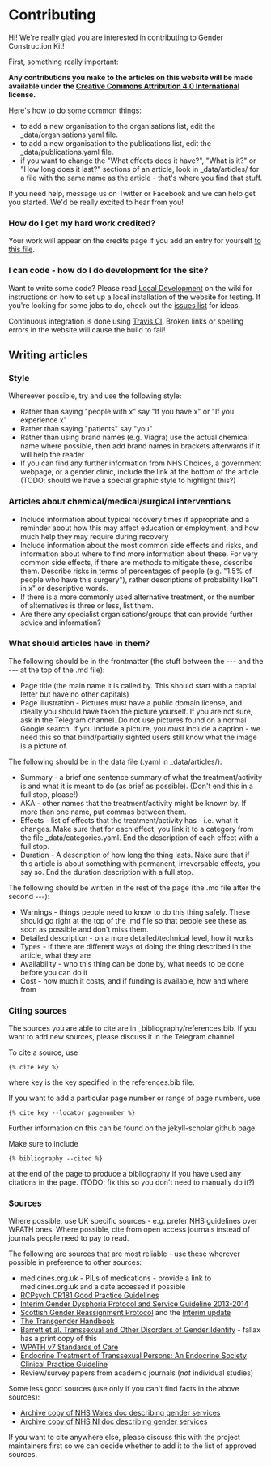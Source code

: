 # Contributing

Hi! We're really glad you are interested in contributing to Gender Construction Kit!

First, something really important:

**Any contributions you make to the articles on this website will be made available under the [Creative Commons Attribution 4.0 International](https://creativecommons.org/licenses/by/4.0/) license.**

Here's how to do some common things:

- to add a new organisation to the organisations list, edit the _data/organisations.yaml file.
- to add a new organisation to the publications list, edit the _data/publications.yaml file.
- if you want to change the "What effects does it have?", "What is it?" or "How long does it last?" sections of an article, look in _data/articles/ for a file with the same name as the article - that's where you find that stuff.

If you need help, message us on Twitter or Facebook and we can help get you started. We'd be really excited to hear from you!

### How do I get my hard work credited?

Your work will appear on the credits page if you add an entry for yourself [to this file](https://github.com/genderkit/genderkit/blob/master/_data/credits.yaml).

### I can code - how do I do development for the site?

Want to write some code? Please read [Local Development](https://github.com/genderkit/genderkit/wiki/Local-development) on the wiki for instructions on how to set up a local installation of the website for testing. If you're looking for some jobs to do, check out the [issues list](https://github.com/genderkit/genderkit/issues) for ideas.

Continuous integration is done using [Travis CI](https://travis-ci.org/genderkit/genderkit). Broken links or spelling errors in the website will cause the build to fail!

## Writing articles

### Style

Whereever possible, try and use the following style:

- Rather than saying "people with x" say "If you have x" or "If you experience x"
- Rather than saying "patients" say "you"
- Rather than using brand names (e.g. Viagra) use the actual chemical name where possible, then add brand names in brackets afterwards if it will help the reader
- If you can find any further information from NHS Choices, a government webpage, or a gender clinic, include the link at the bottom of the article. (TODO: should we have a special graphic style to highlight this?)

### Articles about chemical/medical/surgical interventions

- Include information about typical recovery times if appropriate and a reminder about how this may affect education or employment, and how much help they may require during recovery
- Include information about the most common side effects and risks, and information about where to find more information about these. For very common side effects, if there are methods to mitigate these, describe them. Describe risks in terms of percentages of people (e.g. "1.5% of people who have this surgery"), rather descriptions of probability like"1 in x" or descriptive words.
- If there is a more commonly used alternative treatment, or the number of alternatives is three or less, list them. 
- Are there any specialist organisations/groups that can provide further advice and information?

### What should articles have in them?

The following should be in the frontmatter (the stuff between the --- and the --- at the top of the .md file):

- Page title (the main name it is called by. This should start with a captial letter but have no other capitals)
- Page illustration - Pictures must have a public domain license, and ideally you should have taken the picture yourself. If you are not sure, ask in the Telegram channel. Do not use pictures found on a normal Google search. If you include a picture, you *must* include a caption - we need this so that blind/partially sighted users still know what the image is a picture of. 

The following should be in the data file (.yaml in _data/articles/):

- Summary - a brief one sentence summary of what the treatment/activity is and what it is meant to do (as brief as possible). (Don't end this in a full stop, please!)
- AKA - other names that the treatment/activity might be known by. If more than one name, put commas between them.
- Effects - list of effects that the treatment/activity has - i.e. what it changes. Make sure that for each effect, you link it to a category from the file _data/categories.yaml. End the description of each effect with a full stop.
- Duration - A description of how long the thing lasts. Nake sure that if this article is about something with permanent, irreversable effects, you say so. End the duration description with a full stop.

The following should be written in the rest of the page (the .md file after the second ---):

- Warnings - things people need to know to do this thing safely. These should go right at the top of the .md file so that people see these as soon as possible and don't miss them.
- Detailed description - on a more detailed/technical level, how it works
- Types - if there are different ways of doing the thing described in the article, what they are
- Availability - who this thing can be done by, what needs to be done before you can do it
- Cost - how much it costs, and if funding is available, how and where from

### Citing sources

The sources you are able to cite are in _bibliography/references.bib. If you want to add new sources, please discuss it in the Telegram channel.

To cite a source, use 
```
{% cite key %}
```
where key is the key specified in the references.bib file.

If you want to add a particular page number or range of page numbers, use
```
{% cite key --locator pagenumber %}
```
Further information on this can be found on the jekyll-scholar github page.

Make sure to include
```
{% bibliography --cited %}
```
at the end of the page to produce a bibliography if you have used any citations in the page. (TODO: fix this so you don't need to manually do it?)

### Sources

Where possible, use UK specific sources - e.g. prefer NHS guidelines over WPATH ones. Where possible, cite from open access journals instead of journals people need to pay to read.

The following are sources that are most reliable - use these wherever possible in preference to other sources:

- medicines.org.uk - PILs of medications - provide a link to medicines.org.uk and a date accessed if possible
- [RCPsych CR181 Good Practice Guidelines](http://www.rcpsych.ac.uk/files/pdfversion/CR181_Nov15.pdf)
- [Interim Gender Dysphoria Protocol and Service Guideline 2013-2014](https://www.england.nhs.uk/wp-content/uploads/2013/10/int-gend-proto.pdf)
- [Scottish Gender Reassignment Protocol](http://www.sehd.scot.nhs.uk/mels/CEL2012_26.pdf) and the [Interim update](http://www.ngicns.scot.nhs.uk/wp-content/uploads/2015/07/Gender-Reassignment-Interim-Guidance-2.pdf)
- [The Transgender Handbook](https://books.google.co.uk/books?id=ty3fAQAACAAJ)
- [Barrett et al. Transsexual and Other Disorders of Gender Identity](https://books.google.co.uk/books/about/Transsexual_and_Other_Disorders_of_Gende.html?id=I-8qZlGIpnQC) - fallax has a print copy of this
- [WPATH v7 Standards of Care](https://s3.amazonaws.com/amo_hub_content/Association140/files/Standards%20of%20Care%20V7%20-%202011%20WPATH%20(2)(1).pdf)
- [Endocrine Treatment of Transsexual Persons: An Endocrine Society Clinical Practice Guideline](https://academic.oup.com/jcem/article-lookup/doi/10.1210/jc.2009-0345)
- Review/survey papers from academic journals (*not* individual studies)

Some less good sources (use only if you can't find facts in the above sources):

- [Archive copy of NHS Wales doc describing gender services](https://uktrans.info/attachments/article/69/Specialies%20Services%20Policy%20Gender%20Services%20CP21%20Approved%20120925.pdf)
- [Archive copy of NHS NI doc describing gender services](https://uktrans.info/attachments/article/149/sfmhw_-_gender_dysphoria.pdf)

If you want to cite anywhere else, please discuss this with the project maintainers first so we can decide whether to add it to the list of approved sources.
